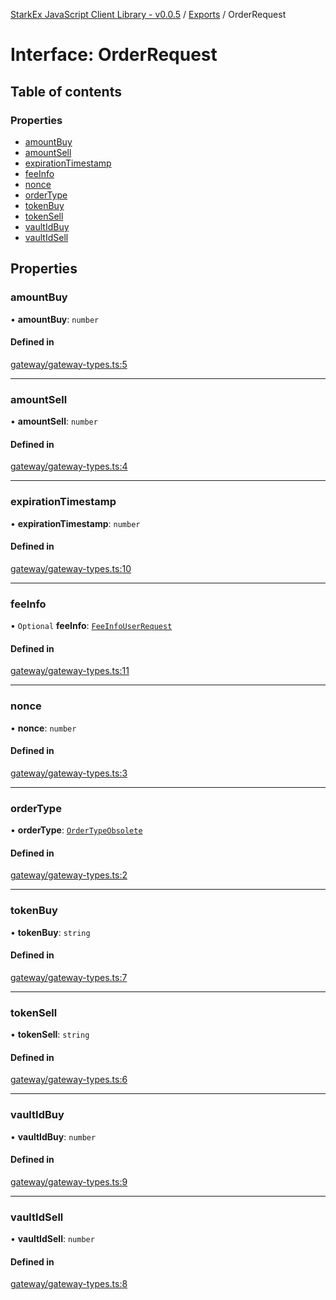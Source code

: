 [StarkEx JavaScript Client Library - v0.0.5](../README.md) / [Exports](../modules.md) / OrderRequest

# Interface: OrderRequest

## Table of contents

### Properties

- [amountBuy](OrderRequest.md#amountbuy)
- [amountSell](OrderRequest.md#amountsell)
- [expirationTimestamp](OrderRequest.md#expirationtimestamp)
- [feeInfo](OrderRequest.md#feeinfo)
- [nonce](OrderRequest.md#nonce)
- [orderType](OrderRequest.md#ordertype)
- [tokenBuy](OrderRequest.md#tokenbuy)
- [tokenSell](OrderRequest.md#tokensell)
- [vaultIdBuy](OrderRequest.md#vaultidbuy)
- [vaultIdSell](OrderRequest.md#vaultidsell)

## Properties

### amountBuy

• **amountBuy**: `number`

#### Defined in

[gateway/gateway-types.ts:5](https://github.com/starkware-libs/starkex-js/blob/ed910a6/src/lib/gateway/gateway-types.ts#L5)

---

### amountSell

• **amountSell**: `number`

#### Defined in

[gateway/gateway-types.ts:4](https://github.com/starkware-libs/starkex-js/blob/ed910a6/src/lib/gateway/gateway-types.ts#L4)

---

### expirationTimestamp

• **expirationTimestamp**: `number`

#### Defined in

[gateway/gateway-types.ts:10](https://github.com/starkware-libs/starkex-js/blob/ed910a6/src/lib/gateway/gateway-types.ts#L10)

---

### feeInfo

• `Optional` **feeInfo**: [`FeeInfoUserRequest`](FeeInfoUserRequest.md)

#### Defined in

[gateway/gateway-types.ts:11](https://github.com/starkware-libs/starkex-js/blob/ed910a6/src/lib/gateway/gateway-types.ts#L11)

---

### nonce

• **nonce**: `number`

#### Defined in

[gateway/gateway-types.ts:3](https://github.com/starkware-libs/starkex-js/blob/ed910a6/src/lib/gateway/gateway-types.ts#L3)

---

### orderType

• **orderType**: [`OrderTypeObsolete`](../enums/OrderTypeObsolete.md)

#### Defined in

[gateway/gateway-types.ts:2](https://github.com/starkware-libs/starkex-js/blob/ed910a6/src/lib/gateway/gateway-types.ts#L2)

---

### tokenBuy

• **tokenBuy**: `string`

#### Defined in

[gateway/gateway-types.ts:7](https://github.com/starkware-libs/starkex-js/blob/ed910a6/src/lib/gateway/gateway-types.ts#L7)

---

### tokenSell

• **tokenSell**: `string`

#### Defined in

[gateway/gateway-types.ts:6](https://github.com/starkware-libs/starkex-js/blob/ed910a6/src/lib/gateway/gateway-types.ts#L6)

---

### vaultIdBuy

• **vaultIdBuy**: `number`

#### Defined in

[gateway/gateway-types.ts:9](https://github.com/starkware-libs/starkex-js/blob/ed910a6/src/lib/gateway/gateway-types.ts#L9)

---

### vaultIdSell

• **vaultIdSell**: `number`

#### Defined in

[gateway/gateway-types.ts:8](https://github.com/starkware-libs/starkex-js/blob/ed910a6/src/lib/gateway/gateway-types.ts#L8)
